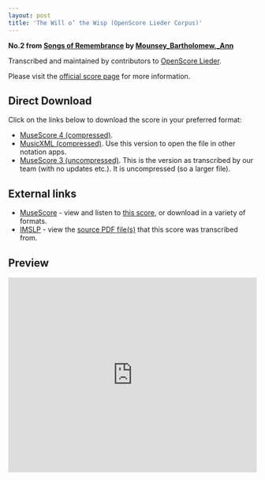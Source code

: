 ```yaml
---
layout: post
title: 'The Will o’ the Wisp (OpenScore Lieder Corpus)'
---
```


__No.2 from [Songs of Remembrance](https://fourscoreandmore.org/openscore/lieder/Mounsey_Bartholomew,_Ann/Songs_of_Remembrance/) by [Mounsey_Bartholomew,_Ann](https://fourscoreandmore.org/openscore/lieder/Mounsey_Bartholomew,_Ann)__

Transcribed and maintained by contributors to [OpenScore Lieder].

Please visit the [official score page] for more information.

[official score page]: https://musescore.com/openscore-lieder-corpus/scores/6648208
[OpenScore Lieder]: https://musescore.com/openscore-lieder-corpus

## Direct Download

Click on the links below to download the score in your preferred format:
- [MuseScore 4 (compressed)](https://github.com/openscore/lieder/blob/main/scores/Mounsey_Bartholomew,_Ann/Songs_of_Remembrance/2_The_Will_o’_the_Wisp/lc6648208.mscz?raw=true).
- [MusicXML (compressed)](https://github.com/openscore/lieder/blob/main/scores/Mounsey_Bartholomew,_Ann/Songs_of_Remembrance/2_The_Will_o’_the_Wisp/lc6648208.mxl?raw=true). Use this version to open the file in other notation apps.
- [MuseScore 3 (uncompressed)](https://github.com/openscore/lieder/blob/main/scores/Mounsey_Bartholomew,_Ann/Songs_of_Remembrance/2_The_Will_o’_the_Wisp/lc6648208.mscx?raw=true). This is the version as transcribed by our team (with no updates etc.). It is uncompressed (so a larger file).

## External links

- [MuseScore] - view and listen to [this score][MuseScore], or download in a variety of formats.
- [IMSLP] - view the [source PDF file(s)][IMSLP] that this score was transcribed from.

[MuseScore]: https://musescore.com/score/6648208
[IMSLP]: https://imslp.org/wiki/Special:ReverseLookup/668562

## Preview

<iframe width="100%" height="394" src="https://musescore.com/openscore-lieder-corpus/scores/6648208/embed" frameborder="0" allowfullscreen allow="autoplay; fullscreen"></iframe>
